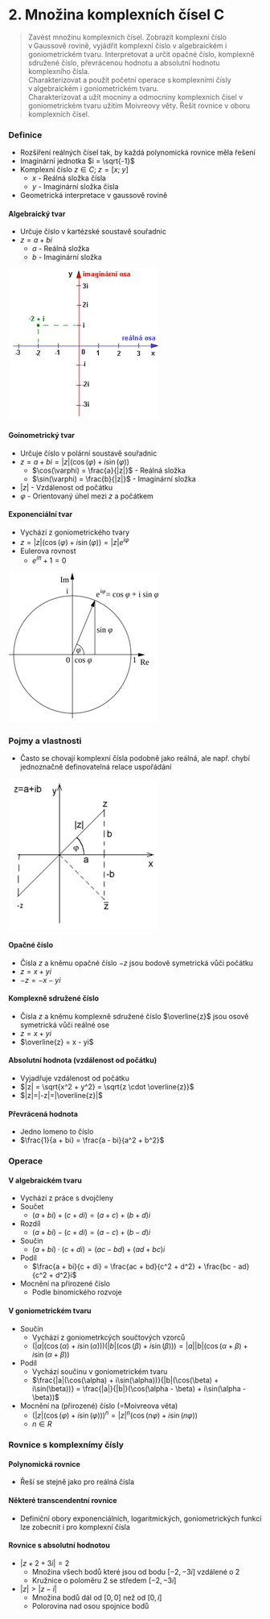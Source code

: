 # 2. Množina komplexních čísel C

> Zavést množinu komplexních čísel. Zobrazit komplexní číslo v Gaussově rovině, vyjádřit komplexní číslo v algebraickém i goniometrickém tvaru. Interpretovat a určit opačné číslo, komplexně sdružené číslo, převrácenou hodnotu a absolutní hodnotu komplexního čísla. \
> Charakterizovat a použít početní operace s komplexními čísly v algebraickém i goniometrickém tvaru. \
> Charakterizovat a užít mocniny a odmocniny komplexních čísel v goniometrickém tvaru užitím Moivreovy věty. Řešit rovnice v oboru komplexních čísel.

### Definice

- Rozšíření reálných čísel tak, by každá polynomická rovnice měla řešení
- Imaginární jednotka $i = \sqrt{-1}$
- Komplexní číslo $z \in C; \ z = [x; \ y]$
  - $x$ - Reálná složka čísla
  - $y$ - Imaginární složka čísla
- Geometrická interpretace v gaussově rovině

#### Algebraický tvar

- Určuje číslo v kartézské soustavě souřadnic
- $z = a + bi$
  - $a$ - Reálná složka
  - $b$ - Imaginární složka

![Gaussova (komplexní) rovina](./gaussova_rovina.png)

#### Goinometrický tvar

- Určuje číslo v polární soustavě souřadnic
- $z = a + bi = |z|(\cos(\varphi) + i\sin(\varphi))$
  - $\cos(\varphi) = \frac{a}{|z|}$ - Reálná složka
  - $\sin(\varphi) = \frac{b}{|z|}$ - Imaginární složka
- $|z|$ - Vzdálenost od počátku
- $\varphi$ - Orientovaný úhel mezi $z$ a počátkem

#### Exponenciální tvar

- Vychází z goniometrického tvary
- $z = |z|(\cos(\varphi) + i\sin(\varphi)) = |z| e^{i \varphi}$
- Eulerova rovnost
  - $e^{i \pi} + 1 = 0$

![Eulerův vzorec](./euleruv_vzorec.png)

### Pojmy a vlastnosti

- Často se chovají komplexní čísla podobně jako reálná, ale např. chybí jednoznačně definovatelná relace uspořádání

![Operace](./operace.png)

#### Opačné číslo

- Čísla $z$ a kněmu opačné číslo $-z$ jsou bodově symetrická vůči počátku
- $z = x + yi$
- $-z = -x - yi$

#### Komplexně sdružené číslo

- Čísla $z$ a kněmu komplexně sdružené číslo $\overline{z}$ jsou osově symetrická vůči reálné ose
- $z = x + yi$
- $\overline{z} = x - yi$

#### Absolutní hodnota (vzdálenost od počátku)

- Vyjadřuje vzdálenost od počátku
- $|z| = \sqrt{x^2 + y^2} = \sqrt{z \cdot \overline{z}}$
- $|z|=|-z|=|\overline{z}|$

#### Převrácená hodnota

- Jedno lomeno to číslo
- $\frac{1}{a + bi} = \frac{a - bi}{a^2 + b^2}$

### Operace

#### V algebraickém tvaru

- Vychází z práce s dvojčleny
- Součet
  - $(a + bi) + (c + di) = (a + c) + (b + d)i$
- Rozdíl
  - $(a + bi) - (c + di) = (a - c) + (b - d)i$
- Součin
  - $(a + bi) \cdot  (c + di) = (ac - bd) + (ad + bc)i$
- Podíl
  - $\frac{a + bi}{c + di} = \frac{ac + bd}{c^2 + d^2} + \frac{bc - ad}{c^2 + d^2}i$
- Mocnění na přirozené číslo
  - Podle binomického rozvoje

#### V goniometrickém tvaru

- Součín
  - Vychází z goniometrkcých součtových vzorců
  - $(|a|(\cos(\alpha) + i\sin(\alpha)))(|b|(\cos(\beta) + i\sin(\beta))) = |a||b|(\cos(\alpha + \beta) + i\sin(\alpha + \beta))$
- Podíl
  - Vychází součinu v goniometrickém tvaru
  - $\frac{|a|(\cos(\alpha) + i\sin(\alpha))}{|b|(\cos(\beta) + i\sin(\beta))} = \frac{|a|}{|b|}(\cos(\alpha - \beta) + i\sin(\alpha - \beta))$
- Mocnění na (přirozené) číslo (=Moivreova věta)
  - $(|z|(\cos(\varphi) + i\sin(\varphi)))^n = {|z|}^n(\cos(n \varphi) + i\sin(n \varphi))$
  - $n \in R$

### Rovnice s komplexnímy čísly

#### Polynomická rovnice

- Řeší se stejně jako pro reálná čísla

#### Některé transcendentní rovnice

- Definiční obory exponenciálních, logaritmických, goniometrických funkcí lze zobecnit i pro komplexní čísla

#### Rovnice s absolutní hodnotou

- $|z + 2 +3i| = 2$
  - Množina všech bodů které jsou od bodu $[-2, -3i]$ vzdálené o $2$
  - Kružnice o poloměru $2$ se středem $[-2, -3i]$
- $|z| > |z - i|$
  - Množina bodů dál od $[0,0]$ než od $[0, i]$
  - Polorovina nad osou spojnice bodů
